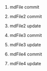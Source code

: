 1. mdFile commit

2. mdFile2 commit

3. mdFile2 update

4. mdFile3 commit

5. mdFile3 update

6. mdFile4 commit

7. mdFile4 update